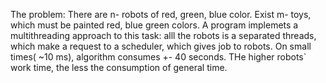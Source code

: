 The problem: There are n- robots of red, green, blue color. Exist m- toys, which must be painted red, blue green colors. A program implemets a multithreading
approach to this task: alll the robots is a separated threads, which make a request to a scheduler, which gives job to robots. On small times( ~10 ms), algorithm
consumes +- 40 seconds. THe higher robots` work time, the less the consumption of general time.
